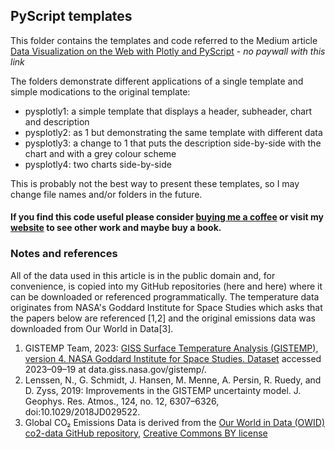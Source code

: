 ## PyScript templates

This folder contains the templates and code referred to the Medium article [Data Visualization on the Web with Plotly and PyScript](https://medium.com/codefile/data-visualization-on-the-web-with-plotly-and-pyscript-a30392f1257a?sk=e7347ececc7e04953cc5633134caa3f8) - _no paywall with this link_

The folders demonstrate different applications of a single template and simple modications to the original template:

- pysplotly1: a simple template that displays a header, subheader, chart and description
- pysplotly2: as 1 but demonstrating the same template with different data
- pysplotly3: a change to 1 that puts the description side-by-side with the chart and with a grey colour scheme
- pysplotly4: two charts side-by-side 

This is probably not the best way to present these templates, so I may change file names and/or folders in the future.

#### If you find this code useful please consider [buying me a coffee](https://ko-fi.com/alan_jones) or visit my [website](https://alanjones2.github.io) to see other work and maybe buy a book.

### Notes and references
All of the data used in this article is in the public domain and, for convenience, is copied into my GitHub repositories (here and here) where it can be downloaded or referenced programmatically.
The temperature data originates from NASA's Goddard Institute for Space Studies which asks that the papers below are referenced [1,2] and the original emissions data was downloaded from Our World in Data[3].
1. GISTEMP Team, 2023: [GISS Surface Temperature Analysis (GISTEMP), version 4. NASA Goddard Institute for Space Studies. Dataset](data.giss.nasa.gov/gistemp/) accessed 2023–09–19 at data.giss.nasa.gov/gistemp/. 
2. Lenssen, N., G. Schmidt, J. Hansen, M. Menne, A. Persin, R. Ruedy, and D. Zyss, 2019: Improvements in the GISTEMP uncertainty model. J. Geophys. Res. Atmos., 124, no. 12, 6307–6326, doi:10.1029/2018JD029522.
3. Global CO₂ Emissions Data is derived from the [Our World in Data (OWID) co2-data GitHub repository](https://medium.com/r/?url=https%3A%2F%2Fgithub.com%2Fowid%2Fco2-data), [Creative Commons BY license](https://medium.com/r/?url=https%3A%2F%2Fcreativecommons.org%2Flicenses%2Fby%2F4.0%2F)